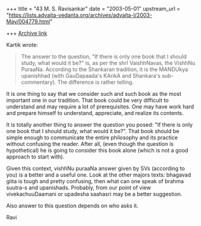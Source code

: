 +++
title = "43 M. S. Ravisankar"
date = "2003-05-01"
upstream_url = "https://lists.advaita-vedanta.org/archives/advaita-l/2003-May/004779.html"

+++
[Archive link](https://lists.advaita-vedanta.org/archives/advaita-l/2003-May/004779.html)

Kartik wrote:
>
>
> The answer to the question, "If there is only one book
> that I should study, what would it be?" is, as per the
> shrI VaishhNavas, the VishhNu PuraaNa. According to
> the Shankaran tradition, it is the MANDUkya upanishhad
> (with GauDapaada's KArikA and Shankara's
> sub-commentary). The difference is rather telling.
>

It is one thing to say that we consider such and such book as the most
important one in our tradition. That book could be very difficult to
understand and may require a lot of prerequisites.  One may have work hard
and prepare himself to understand, appreciate, and realize its contents.

It is totally another thing to answer the question you posed: "If there is
only one book that I should study, what would it be?". That book should be
simple enough to communicate the entire philosophy and its practice without
confusing the reader. After all, (even though the question is hypothetical)
he is going to consider this book alone (which is not a good approach to
start with).

Given this context, vishhNu puraaNa answer given by SVs (according to you)
is a better and a useful one.  Look at the other majors texts: bhagavad
giita is tough and pretty confusing, then what can one speak of brahma
suutra-s and upanishads.  Probably, from our point of view vivekachuuDaamani
or upadesha saahasri may be  a better suggestion.

Also answer to this question depends on who asks it.


Ravi

